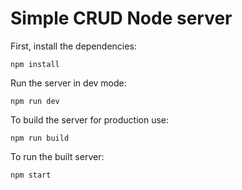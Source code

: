 # Simple CRUD Node server
First, install the dependencies:
```
npm install
```
Run the server in dev mode:
```
npm run dev
```
To build the server for production use:
```
npm run build
```
To run the built server:
```
npm start
```